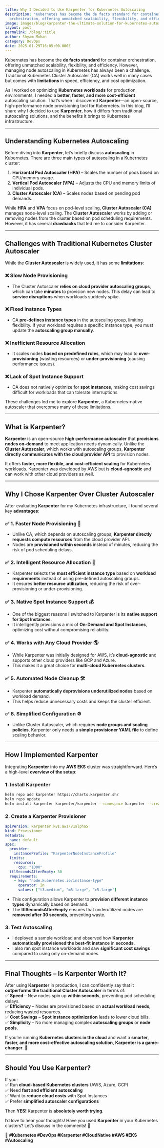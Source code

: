 ```yaml
---
title: Why I Decided to Use Karpenter for Kubernetes Autoscaling
description: "Kubernetes has become the de facto standard for container
  orchestration, offering unmatched scalability, flexibility, and efficiency. "
image: images/blog/karpenter-the-ultimate-solution-for-kubernetes-autoscaling.webp
layout: post
permalink: /blog/:title
author: Shyam Mohan
category: DevOps
date: 2025-01-29T16:05:00.000Z
---
```


Kubernetes has become the **de facto standard** for container orchestration, offering unmatched scalability, flexibility, and efficiency. However, managing node autoscaling in Kubernetes has always been a challenge. Traditional Kubernetes Cluster Autoscaler (CA) works well in many cases but comes with **limitations** in speed, efficiency, and cost optimization.  

As I worked on optimizing **Kubernetes workloads** for production environments, I needed a **better, faster, and more cost-efficient** autoscaling solution. That’s when I discovered **Karpenter**—an open-source, high-performance node provisioning tool for Kubernetes. In this blog, I’ll share why I decided to use **Karpenter**, how it differs from traditional autoscaling solutions, and the benefits it brings to Kubernetes infrastructure.  

---

## **Understanding Kubernetes Autoscaling**  

Before diving into **Karpenter**, let’s briefly discuss **autoscaling** in Kubernetes. There are three main types of autoscaling in a Kubernetes cluster:  

1. **Horizontal Pod Autoscaler (HPA)** – Scales the number of pods based on CPU/memory usage.  
2. **Vertical Pod Autoscaler (VPA)** – Adjusts the CPU and memory limits of individual pods.  
3. **Cluster Autoscaler (CA)** – Scales nodes based on pending pod demands.  

While **HPA** and **VPA** focus on pod-level scaling, **Cluster Autoscaler (CA)** manages node-level scaling. The **Cluster Autoscaler** works by adding or removing nodes from the cluster based on pod scheduling requirements. However, it has several **drawbacks** that led me to consider Karpenter.  

---

## **Challenges with Traditional Kubernetes Cluster Autoscaler**  

While the **Cluster Autoscaler** is widely used, it has some **limitations**:  

### ❌ **Slow Node Provisioning**  
- The Cluster Autoscaler **relies on cloud provider autoscaling groups**, which can take **minutes** to provision new nodes. This delay can lead to **service disruptions** when workloads suddenly spike.  

### ❌ **Fixed Instance Types**  
- CA **pre-defines instance types** in the autoscaling group, limiting flexibility. If your workload requires a specific instance type, you must update the **autoscaling group manually**.  

### ❌ **Inefficient Resource Allocation**  
- It scales nodes **based on predefined rules**, which may lead to **over-provisioning** (wasting resources) or **under-provisioning** (causing performance issues).  

### ❌ **Lack of Spot Instance Support**  
- CA does not natively optimize for **spot instances**, making cost savings difficult for workloads that can tolerate interruptions.  

These challenges led me to explore **Karpenter**, a Kubernetes-native autoscaler that overcomes many of these limitations.  

---

## **What is Karpenter?**  

**Karpenter** is an open-source **high-performance autoscaler** that **provisions nodes on-demand** to meet application needs dynamically. Unlike the **Cluster Autoscaler**, which works with autoscaling groups, **Karpenter directly communicates with the cloud provider API** to provision nodes.  

It offers **faster, more flexible, and cost-efficient scaling** for Kubernetes workloads. Karpenter was developed by AWS but is **cloud-agnostic** and can work with other cloud providers as well.  

---

## **Why I Chose Karpenter Over Cluster Autoscaler**  

After evaluating **Karpenter** for my Kubernetes infrastructure, I found several key **advantages**:  

### ✅ **1. Faster Node Provisioning** 🚀  
- Unlike CA, which depends on autoscaling groups, **Karpenter directly requests compute resources** from the cloud provider API.  
- Nodes are **provisioned within seconds** instead of minutes, reducing the risk of pod scheduling delays.  

### ✅ **2. Intelligent Resource Allocation** 🤖  
- Karpenter selects the **most efficient instance type** based on **workload requirements** instead of using pre-defined autoscaling groups.  
- It ensures **better resource utilization**, reducing the risk of over-provisioning or under-provisioning.  

### ✅ **3. Native Spot Instance Support** 💰  
- One of the biggest reasons I switched to Karpenter is its **native support for Spot Instances**.  
- It intelligently provisions a mix of **On-Demand and Spot Instances**, optimizing cost without compromising reliability.  

### ✅ **4. Works with Any Cloud Provider** 🌎  
- While Karpenter was initially designed for AWS, it’s **cloud-agnostic** and supports other cloud providers like GCP and Azure.  
- This makes it a great choice for **multi-cloud Kubernetes clusters**.  

### ✅ **5. Automated Node Cleanup** 🛠️  
- Karpenter **automatically deprovisions underutilized nodes** based on workload demand.  
- This helps reduce unnecessary costs and keeps the cluster efficient.  

### ✅ **6. Simplified Configuration** ⚙️  
- Unlike Cluster Autoscaler, which requires **node groups and scaling policies**, Karpenter only needs a **simple provisioner YAML file** to define scaling behavior.  

---

## **How I Implemented Karpenter**  

Integrating **Karpenter** into my **AWS EKS** cluster was straightforward. Here’s a high-level **overview of the setup**:  

### **1. Install Karpenter**  
```sh
helm repo add karpenter https://charts.karpenter.sh/
helm repo update
helm install karpenter karpenter/karpenter --namespace karpenter --create-namespace
```

### **2. Create a Karpenter Provisioner**  
```yaml
apiVersion: karpenter.k8s.aws/v1alpha5
kind: Provisioner
metadata:
  name: default
spec:
  provider:
    instanceProfile: "KarpenterNodeInstanceProfile"
  limits:
    resources:
      cpu: "1000"
  ttlSecondsAfterEmpty: 30
  requirements:
    - key: "node.kubernetes.io/instance-type"
      operator: In
      values: ["t3.medium", "m5.large", "c5.large"]
```
- This configuration allows Karpenter to **provision different instance types** dynamically based on demand.  
- The **ttlSecondsAfterEmpty** ensures that underutilized nodes are **removed after 30 seconds**, preventing waste.  

### **3. Test Autoscaling**  
- I deployed a sample workload and observed how **Karpenter automatically provisioned the best-fit instance** in **seconds**.  
- I also ran spot instance workloads and saw **significant cost savings** compared to using only on-demand nodes.  

---

## **Final Thoughts – Is Karpenter Worth It?**  

After using **Karpenter** in production, I can confidently say that it **outperforms the traditional Cluster Autoscaler** in terms of:  
✅ **Speed** – New nodes spin up **within seconds**, preventing pod scheduling delays.  
✅ **Efficiency** – Nodes are provisioned based on **actual workload needs**, reducing wasted resources.  
✅ **Cost Savings** – **Spot instance optimization** leads to lower cloud bills.  
✅ **Simplicity** – No more managing complex **autoscaling groups** or **node pools**.  

If you’re running **Kubernetes clusters in the cloud** and want a **smarter, faster, and more cost-effective autoscaling solution**, **Karpenter is a game-changer**. 🚀  

---

## **Should You Use Karpenter?**  

If you:  
✅ Run **cloud-based Kubernetes clusters** (AWS, Azure, GCP)  
✅ Need **fast and efficient autoscaling**  
✅ Want to **reduce cloud costs** with Spot Instances  
✅ Prefer **simplified autoscaler configurations**  

Then **YES!** Karpenter is **absolutely worth trying**.  

I’d love to hear your thoughts! Have you used **Karpenter** in your Kubernetes clusters? Let’s discuss in the comments! 🚀  

🔹 **#Kubernetes #DevOps #Karpenter #CloudNative #AWS #EKS #Autoscaling**
